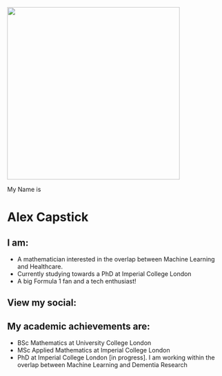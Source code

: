 <img src="https://github.com/alexcapstick/alexcapstick/blob/main/pictures/IMG_6241_cropped.jpg" width="400" >

My Name is

# Alex Capstick


## I am:

- A mathematician interested in the overlap between Machine Learning and Healthcare.
- Currently studying towards a PhD at Imperial College London
- A big Formula 1 fan and a tech enthusiast!


## View my social:





## My academic achievements are:

- BSc Mathematics at University College London
- MSc Applied Mathematics at Imperial College London
- PhD at Imperial College London [in progress]. I am working within the overlap between Machine Learning and Dementia Research
